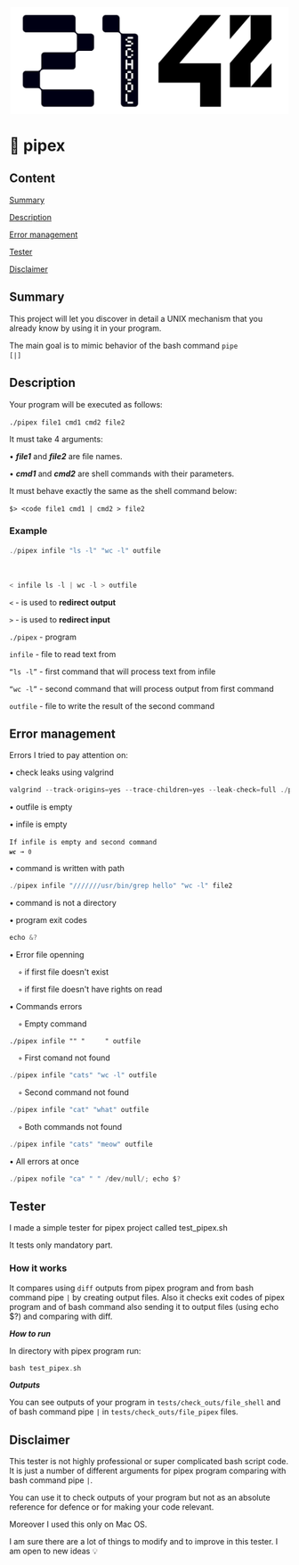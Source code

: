 <div align="center" style="max-width: auto; max-height: auto">
	<img src="info/imgs/21_42.png" style="max-width: 500px" align="center">
</div>

# 💈 pipex

## Content

[Summary](https://github.com/D-Dashka/pipex#summary)

[Description](https://github.com/D-Dashka/pipex#Description)

[Error management](https://github.com/D-Dashka/pipex#error-management)

[Tester](https://github.com/D-Dashka/pipex#tester)

[Disclaimer](https://github.com/D-Dashka/pipex#disclaimer)

## Summary

This project will let you discover in detail a UNIX mechanism that you already know by using it in your program.

The main goal is to mimic behavior of the bash command <code>pipe [|]</code>

## Description

Your program will be executed as follows:

<code>./pipex file1 cmd1 cmd2 file2</code>

It must take 4 arguments:

• ***file1*** and ***file2*** are file names.

• ***cmd1*** and ***cmd2*** are shell commands with their parameters.

It must behave exactly the same as the shell command below:

<code>$> <code file1 cmd1 | cmd2 > file2</code>

### Example
```c
./pipex infile "ls -l" "wc -l" outfile
```
<br>

```c
< infile ls -l | wc -l > outfile
```

`<` - is used to **redirect output**

`>` - is used to **redirect input**

`./pipex` - program

`infile` - file to read text from

`“ls -l”` - first command that will process text from infile

`“wc -l”` - second command that will process output from first command

`outfile` - file to write the result of the second command

## Error management

Errors I tried to pay attention on:

• check leaks using valgrind
```c
valgrind --track-origins=yes --trace-children=yes --leak-check=full ./pipex [args]
```
• outfile is empty

• infile is empty
    
<code>If infile is empty and second command ***`wc`*** → `0`</code>
    
• command is written with path
```c
./pipex infile "///////usr/bin/grep hello" "wc -l" file2
```
• command is not a directory

• program exit codes
```c  
echo &?
```
• Error file openning

&nbsp;&nbsp;&nbsp;&nbsp;◦ if first file doesn't exist

&nbsp;&nbsp;&nbsp;&nbsp;◦ if first file doesn't have rights on read

• Commands errors
    
&nbsp;&nbsp;&nbsp;&nbsp;◦ Empty command
```
./pipex infile "" "     " outfile
```
&nbsp;&nbsp;&nbsp;&nbsp;◦ First comand not found

```c
./pipex infile "cats" "wc -l" outfile
```
&nbsp;&nbsp;&nbsp;&nbsp;◦ Second command not found
```c
./pipex infile "cat" "what" outfile
```
&nbsp;&nbsp;&nbsp;&nbsp;◦ Both commands not found
```c
./pipex infile "cats" "meow" outfile
```
• All errors at once
```c
./pipex nofile "ca" " " /dev/null/; echo $?
```
## Tester

I made a simple tester for pipex project called test_pipex.sh
		
It tests only mandatory part.

### How it works

It compares using <code>diff</code> outputs from pipex program and from bash command pipe <code>|</code> by creating output files. 
Also it checks exit codes of pipex program and of bash command also sending it to output files (using echo $?) and comparing with diff.

***How to run***

In directory with pipex program run:
```c
bash test_pipex.sh
```
***Outputs***

You can see outputs of your program in <code>tests/check_outs/file_shell</code> and of bash command pipe <code>|</code> in <code>tests/check_outs/file_pipex</code> files.

## Disclaimer

This tester is not highly professional or super complicated bash script code. It is just a number of different arguments for pipex program comparing with bash command pipe <code>|</code>.

You can use it to check outputs of your program but not as an absolute reference for defence or for making your code relevant.

Moreover I used this only on Mac OS.

I am sure there are a lot of things to modify and to improve in this tester. I am open to new ideas 💡

